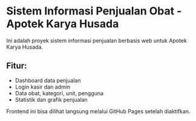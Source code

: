 # Sistem Informasi Penjualan Obat - Apotek Karya Husada

Ini adalah proyek sistem informasi penjualan berbasis web untuk Apotek Karya Husada.

## Fitur:
- Dashboard data penjualan
- Login kasir dan admin
- Data obat, kategori, unit, pengguna
- Statistik dan grafik penjualan

Frontend ini bisa dilihat langsung melalui GitHub Pages setelah diaktifkan.
